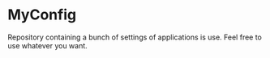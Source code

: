 # MyConfig

Repository containing a bunch of settings of applications is use. Feel free to use whatever you want.